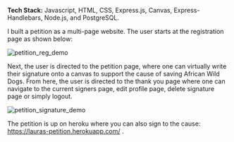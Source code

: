 **Tech Stack:** Javascript, HTML, CSS, Express.js, Canvas, Express-Handlebars, Node.js, and PostgreSQL.

I built a petition as a multi-page website. The user starts at the registration page as shown below:

![petition_reg_demo](/Users/lauraschneider/Desktop/horseradish-petition/petition_reg_demo.gif)



Next, the user is directed to the petition page, where one can virtually write their signature onto a canvas to support the cause of saving African Wild Dogs. From here, the user is directed to the thank you page where one can navigate to the current signers page, edit profile page, delete signature page or simply logout.



![petition_signature_demo](/Users/lauraschneider/Desktop/horseradish-petition/petition_signature_demo.gif)



The petition is up on heroku where you can also sign to the cause: https://lauras-petition.herokuapp.com/ .
